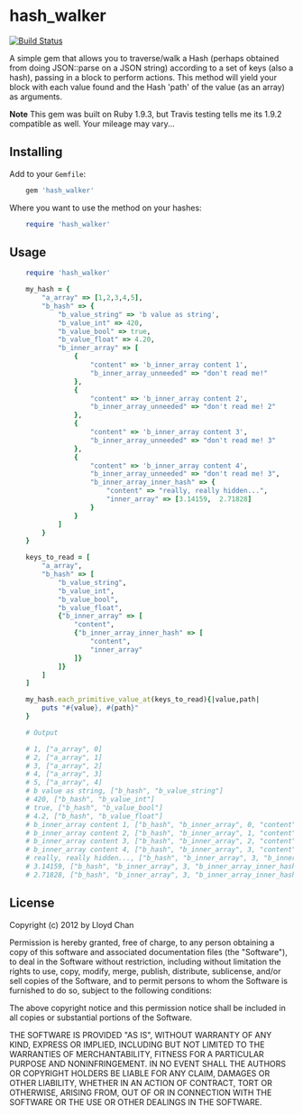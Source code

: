 # hash_walker

[![Build
Status](https://secure.travis-ci.org/lloydmeta/hash_walker.png)](http://travis-ci.org/lloydmeta/hash_walker)

A simple gem that allows you to traverse/walk a Hash (perhaps obtained from doing JSON::parse on a JSON string) according to a set of keys (also a hash), passing in a block to perform actions. This method will yield your block with each value found and the Hash 'path' of the value (as an array) as arguments.

__Note__ This gem was built on Ruby 1.9.3, but Travis testing tells me its 1.9.2 compatible as well. Your mileage may vary...

## Installing

Add to your `Gemfile`:

```ruby
    gem 'hash_walker'
```

Where you want to use the method on your hashes:

```ruby
    require 'hash_walker'
```

## Usage

```ruby
    require 'hash_walker'

    my_hash = {
        "a_array" => [1,2,3,4,5],
        "b_hash" => {
            "b_value_string" => 'b value as string',
            "b_value_int" => 420,
            "b_value_bool" => true,
            "b_value_float" => 4.20,
            "b_inner_array" => [
                {
                    "content" => 'b_inner_array content 1',
                    "b_inner_array_unneeded" => "don't read me!"
                },
                {
                    "content" => 'b_inner_array content 2',
                    "b_inner_array_unneeded" => "don't read me! 2"
                },
                {
                    "content" => 'b_inner_array content 3',
                    "b_inner_array_unneeded" => "don't read me! 3"
                },
                {
                    "content" => 'b_inner_array content 4',
                    "b_inner_array_unneeded" => "don't read me! 3",
                    "b_inner_array_inner_hash" => {
                        "content" => "really, really hidden...",
                        "inner_array" => [3.14159,  2.71828]
                    }
                }
            ]
        }
    }

    keys_to_read = [
        "a_array",
        "b_hash" => [
            "b_value_string",
            "b_value_int",
            "b_value_bool",
            "b_value_float",
            {"b_inner_array" => [
                "content",
                {"b_inner_array_inner_hash" => [
                    "content",
                    "inner_array"
                ]}
            ]}
        ]
    ]

    my_hash.each_primitive_value_at(keys_to_read){|value,path|
        puts "#{value}, #{path}"
    }

    # Output

    # 1, ["a_array", 0]
    # 2, ["a_array", 1]
    # 3, ["a_array", 2]
    # 4, ["a_array", 3]
    # 5, ["a_array", 4]
    # b value as string, ["b_hash", "b_value_string"]
    # 420, ["b_hash", "b_value_int"]
    # true, ["b_hash", "b_value_bool"]
    # 4.2, ["b_hash", "b_value_float"]
    # b_inner_array content 1, ["b_hash", "b_inner_array", 0, "content"]
    # b_inner_array content 2, ["b_hash", "b_inner_array", 1, "content"]
    # b_inner_array content 3, ["b_hash", "b_inner_array", 2, "content"]
    # b_inner_array content 4, ["b_hash", "b_inner_array", 3, "content"]
    # really, really hidden..., ["b_hash", "b_inner_array", 3, "b_inner_array_inner_hash", "content"]
    # 3.14159, ["b_hash", "b_inner_array", 3, "b_inner_array_inner_hash", "inner_array", 0]
    # 2.71828, ["b_hash", "b_inner_array", 3, "b_inner_array_inner_hash", "inner_array", 1]

```


## License

Copyright (c) 2012 by Lloyd Chan

Permission is hereby granted, free of charge, to any person obtaining a
copy of this software and associated documentation files (the
"Software"), to deal in the Software without restriction, including
without limitation the rights to use, copy, modify, merge, publish,
distribute, sublicense, and/or sell copies of the Software, and to
permit persons to whom the Software is furnished to do so, subject to
the following conditions:

The above copyright notice and this permission notice shall be included
in all copies or substantial portions of the Software.

THE SOFTWARE IS PROVIDED "AS IS", WITHOUT WARRANTY OF ANY KIND, EXPRESS
OR IMPLIED, INCLUDING BUT NOT LIMITED TO THE WARRANTIES OF
MERCHANTABILITY, FITNESS FOR A PARTICULAR PURPOSE AND NONINFRINGEMENT.
IN NO EVENT SHALL THE AUTHORS OR COPYRIGHT HOLDERS BE LIABLE FOR ANY
CLAIM, DAMAGES OR OTHER LIABILITY, WHETHER IN AN ACTION OF CONTRACT,
TORT OR OTHERWISE, ARISING FROM, OUT OF OR IN CONNECTION WITH THE
SOFTWARE OR THE USE OR OTHER DEALINGS IN THE SOFTWARE.